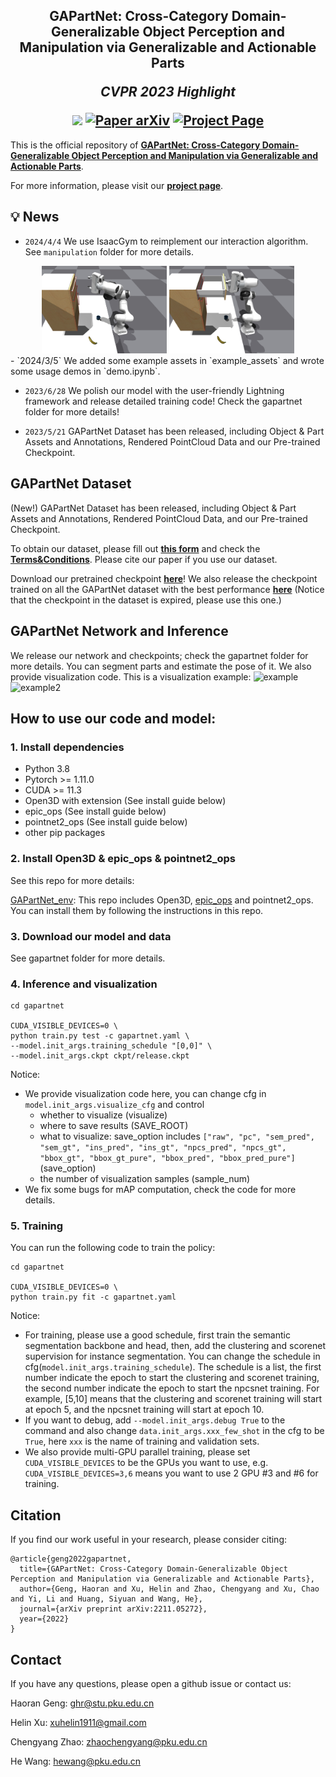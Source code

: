 <h2 align="center">
  <b>GAPartNet: Cross-Category Domain-Generalizable Object Perception and Manipulation via Generalizable and Actionable Parts</b>

  <b><i>CVPR 2023 Highlight</i></b>


<div align="center">
    <a href="https://cvpr.thecvf.com/virtual/2023/poster/22552" target="_blank">
    <img src="https://img.shields.io/badge/CVPR 2023-Highlight-red"></a>
    <a href="https://arxiv.org/abs/2211.05272" target="_blank">
    <img src="https://img.shields.io/badge/Paper-arXiv-green" alt="Paper arXiv"></a>
    <a href="https://pku-epic.github.io/GAPartNet/" target="_blank">
    <img src="https://img.shields.io/badge/Page-GAPartNet-blue" alt="Project Page"/></a>
</div>
</h2>

This is the official repository of [**GAPartNet: Cross-Category Domain-Generalizable Object Perception and Manipulation via Generalizable and Actionable Parts**](https://arxiv.org/abs/2211.05272).

For more information, please visit our [**project page**](https://pku-epic.github.io/GAPartNet/).


## 💡 News
- `2024/4/4` We use IsaacGym to reimplement our interaction algorithm. See `manipulation` folder for more details.

<center>
<div style="display:inline-block">
  <img src="manipulation/assets/inter_before.jpg" alt="image1" width="200">
  <img src="manipulation/assets/inter_after.jpg" alt="image2" width="200">
</div>
</center>
- `2024/3/5` We added some example assets in `example_assets` and wrote some usage demos in `demo.ipynb`.

- `2023/6/28` We polish our model with the user-friendly Lightning framework and release detailed training code! Check the gapartnet folder for more details!

- `2023/5/21` GAPartNet Dataset has been released, including Object & Part Assets and Annotations, Rendered PointCloud Data and our Pre-trained Checkpoint.

## GAPartNet Dataset

(New!) GAPartNet Dataset has been released, including Object & Part Assets and Annotations, Rendered PointCloud Data, and our Pre-trained Checkpoint.

To obtain our dataset, please fill out [**this form**](https://forms.gle/3qzv8z5vP2BT5ARN7) and check the [**Terms&Conditions**](https://docs.google.com/document/d/1kjFCTcDLtaycZiJVmSVhT9Yw8oCAHl-3XKdJapvRdW0/edit?usp=sharing). Please cite our paper if you use our dataset.

Download our pretrained checkpoint [**here**](https://drive.google.com/file/d/1D1PwfXPYPtxadthKAJdehhIBbPEyBB6X/view?usp=sharing)! 
We also release the checkpoint trained on all the GAPartNet dataset with the best performance [**here**](https://drive.google.com/file/d/1TzsVKVlbqRg3fd3XEutQ2jgTH07Q8Lad/view?usp=sharing)
(Notice that the checkpoint in the dataset is expired, please use this one.)

## GAPartNet Network and Inference

We release our network and checkpoints; check the gapartnet folder for more details. You can segment parts 
and estimate the pose of it. We also provide visualization code. This is a visualization example:
![example](gapartnet/output/example.png)
![example2](gapartnet/output/example2.png)

## How to use our code and model: 

### 1. Install dependencies
  - Python 3.8
  - Pytorch >= 1.11.0
  - CUDA >= 11.3
  - Open3D with extension (See install guide below)
  - epic_ops (See install guide below)
  - pointnet2_ops (See install guide below)
  - other pip packages

### 2. Install Open3D & epic_ops & pointnet2_ops
  See this repo for more details:
  
  [GAPartNet_env](https://github.com/geng-haoran/GAPartNet_env): This repo includes Open3D, [epic_ops](https://github.com/geng-haoran/epic_ops) and pointnet2_ops. You can install them by following the instructions in this repo.

### 3. Download our model and data
  See gapartnet folder for more details.

### 4. Inference and visualization
  ```
  cd gapartnet

  CUDA_VISIBLE_DEVICES=0 \
  python train.py test -c gapartnet.yaml \
  --model.init_args.training_schedule "[0,0]" \
  --model.init_args.ckpt ckpt/release.ckpt
  ```
Notice:
- We provide visualization code here, you can change cfg in `model.init_args.visualize_cfg` and control
  - whether to visualize (visualize)
  - where to save results (SAVE_ROOT)
  - what to visualize: save_option includes `["raw", "pc", "sem_pred", "sem_gt", "ins_pred", "ins_gt", "npcs_pred", "npcs_gt", "bbox_gt", "bbox_gt_pure", "bbox_pred", "bbox_pred_pure"]` (save_option)
  - the number of visualization samples (sample_num)
- We fix some bugs for mAP computation, check the code for more details.

### 5. Training
  You can run the following code to train the policy:
  ```
  cd gapartnet

  CUDA_VISIBLE_DEVICES=0 \
  python train.py fit -c gapartnet.yaml
  ```
Notice:
- For training, please use a good schedule, first train the semantic segmentation backbone and head, then, add the clustering and scorenet supervision for instance segmentation. You can change the schedule in cfg(`model.init_args.training_schedule`). The schedule is a list, the first number indicate the epoch to start the clustering and scorenet training, the second number indicate the epoch to start the npcsnet training. For example, [5,10] means that the clustering and scorenet training will start at epoch 5, and the npcsnet training will start at epoch 10.
- If you want to debug, add `--model.init_args.debug True` to the command and also change `data.init_args.xxx_few_shot` in the cfg to be `True`, here `xxx` is the name of training and validation sets.
- We also provide multi-GPU parallel training, please set `CUDA_VISIBLE_DEVICES` to be the GPUs you want to use, e.g. `CUDA_VISIBLE_DEVICES=3,6` means you want to use 2 GPU #3 and #6 for training.

## Citation
If you find our work useful in your research, please consider citing:

```
@article{geng2022gapartnet,
  title={GAPartNet: Cross-Category Domain-Generalizable Object Perception and Manipulation via Generalizable and Actionable Parts},
  author={Geng, Haoran and Xu, Helin and Zhao, Chengyang and Xu, Chao and Yi, Li and Huang, Siyuan and Wang, He},
  journal={arXiv preprint arXiv:2211.05272},
  year={2022}
}
```

## Contact
If you have any questions, please open a github issue or contact us:

Haoran Geng: ghr@stu.pku.edu.cn

Helin Xu: xuhelin1911@gmail.com

Chengyang Zhao: zhaochengyang@pku.edu.cn

He Wang: hewang@pku.edu.cn
